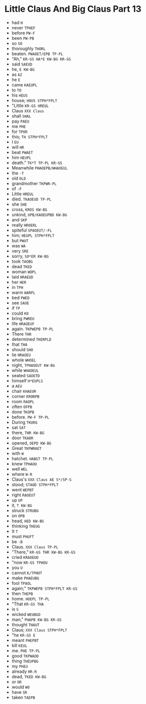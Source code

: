 # Little Claus And Big Claus Part 13

* had `H`
* never `TPHEF`
* before `PW-F`
* been `PW-PB`
* so `SO`
* thoroughly `THORL`
* beaten. `PWAOET/EPB TP-PL`
* "Ah," `KR-GS HA*E KW-BG KR-GS`
* said `SAEUD`
* he, `E KW-BG`
* as `AZ`
* he `E`
* came `KAEUPL`
* to `TO`
* his `HEUS`
* house; `HOUS STPH*FPLT`
* "Little `KR-GS HREUL`
* Claus `XXX Claus`
* shall `SHAL`
* pay `PAEU`
* me `PHE`
* for `TPOR`
* this; `TH STPH*FPLT`
* I `EU`
* will `HR`
* beat `PWAET`
* him `HEUPL`
* death." `TK*T TP-PL KR-GS`
* Meanwhile `PHAOEPB/WHAOEUL`
* the `-T`
* old `OLD`
* grandmother `TKPWR-PL`
* of `-F`
* Little `HREUL`
* died. `TKAOEUD TP-PL`
* she `SHE`
* cross, `KROS KW-BG`
* unkind, `UPB/KAOEUPBD KW-BG`
* and `SKP`
* really `HROERL`
* spiteful `SPAOEUT/-FL`
* him; `HEUPL STPH*FPLT`
* but `PWUT`
* was `WA`
* very `SRE`
* sorry, `SO*ER KW-BG`
* took `TAOBG`
* dead `TKED`
* woman `WOPL`
* laid `HRAEUD`
* her `HER`
* in `TPH`
* warm `WARPL`
* bed `PWED`
* see `SAOE`
* if `TP`
* could `KO`
* bring `PWREU`
* life `HRAOEUF`
* again. `TKPWEPB TP-PL`
* There `THR`
* determined `TKERPLD`
* that `THA`
* should `SHO`
* lie `HRAOEU`
* whole `WHOEL`
* night, `TPHAOEUT KW-BG`
* while `WHAOEUL`
* seated `SAOETD`
* himself `H*EUPLS`
* a `AEU`
* chair `KHAEUR`
* corner `KRORPB`
* room `RAOPL`
* often `OFPB`
* done `TKOPB`
* before. `PW-F TP-PL`
* During `TKURG`
* sat `SAT`
* there, `THR KW-BG`
* door `TKAOR`
* opened, `OEPD KW-BG`
* Great `TKPWRAET`
* with `W`
* hatchet. `HABGT TP-PL`
* knew `TPHAOU`
* well `WEL`
* where `W-R`
* Claus's `XXX Claus AE S*/SP-S`
* stood; `STAOD STPH*FPLT`
* went `WEPBT`
* right `RAOEUT`
* up `UP`
* it, `T KW-BG`
* struck `STRUBG`
* on `OPB`
* head, `HED KW-BG`
* thinking `THEUG`
* It `T`
* must `PHUFT`
* be `-B`
* Claus. `XXX Claus TP-PL`
* "There," `KR-GS THR KW-BG KR-GS`
* cried `KRAOEUD`
* "now `KR-GS TPHOU`
* you `U`
* cannot `K/TPHOT`
* make `PHAEUBG`
* fool `TPAOL`
* again;" `TKPWEPB STPH*FPLT KR-GS`
* then `THEPB`
* home. `HOEPL TP-PL`
* "That `KR-GS THA`
* is `S`
* wicked `WEUBGD`
* man," `PHAPB KW-BG KR-GS`
* thought `THAUT`
* Claus; `XXX Claus STPH*FPLT`
* "he `KR-GS E`
* meant `PHEPBT`
* kill `KEUL`
* me. `PHE TP-PL`
* good `TKPWAOD`
* thing `THEUPBG`
* my `PHEU`
* already `HR-R`
* dead, `TKED KW-BG`
* or `OR`
* would `WO`
* have `SR`
* taken `TAEPB`
